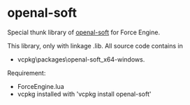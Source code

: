 # openal-soft
Special thunk library of [openal-soft](https://github.com/kcat/openal-soft) for Force Engine.

This library, only with linkage .lib. All source code contains in   
- vcpkg\packages\openal-soft_x64-windows.

Requirement:
 - ForceEngine.lua
 - vcpkg installed with 'vcpkg install openal-soft'

